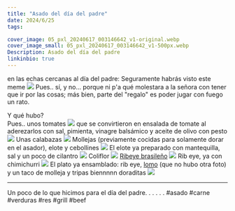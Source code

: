 ```yaml
---
title: "Asado del día del padre"
date: 2024/6/25
tags:

cover_image: 05_pxl_20240617_003146642_v1-original.webp
cover_image_small: 05_pxl_20240617_003146642_v1-500px.webp
Description: Asado del día del padre
linkinbio: true
---
```

en las echas cercanas al día del padre:
Seguramente habrás visto este meme 
[![](meme)](meme-original.webp)
Pues.. sí, y no... porque ni p'a qué molestara a la señora con tener que ir por las cosas; más bien, parte del "regalo" es poder jugar con fuego un rato. 

Y qué hubo?
<br/>
Pues.. unos tomates
[![](01_pxl_20240616_225527438_v1)](01_pxl_20240616_225527438_v1-original.webp)
que se convirtieron en ensalada de tomate al aderezarlos con sal, pimienta, vinagre balsámico y aceite de olivo con pesto
[![](02_pxl_20240616_230804723_v1)](02_pxl_20240616_230804723_v1-original.webp)
Unas calabazas
[![](03_pxl_20240616_225510867_v1)](03_pxl_20240616_225510867_v1-original.webp)
Mollejas (previamente cocidas para solamente dorar en el asador), elote y cebollines
[![](04_pxl_20240616_225523858_v1)](04_pxl_20240616_225523858_v1-original.webp)
El elote ya preparado con mantequilla, sal y un poco de cilantro
[![](05_pxl_20240617_003146642_v1)](05_pxl_20240617_003146642_v1-original.webp)
Coliflor
[![](06_pxl_20240616_225530773_v1)](06_pxl_20240616_225530773_v1-original.webp)
<a href="https://wildforkfoods.com/products/beef-ribeye-steak-br/">Ribeye brasileño</a>
[![](07_pxl_20240616_225521406_v1)](07_pxl_20240616_225521406_v1-original.webp)
Rib eye, ya con chimichurri
[![](08_pxl_20240617_005050829_v1)](08_pxl_20240617_005050829_v1-original.webp)
El plato ya ensamblado: rib eye, <a href="https://wildforkfoods.com/products/berkshire-pork-new-york-roast/">lomo</a> (que no hubo otra foto) y un taco de molleja y tripas biennnnn doraditas
[![](09_pxl_20240617_001559090_v1)](09_pxl_20240617_001559090_v1-original.webp)

---

Un poco de lo que hicimos para el día del padre.
.
.
.
.
.
#asado #carne #verduras #res #grill #beef